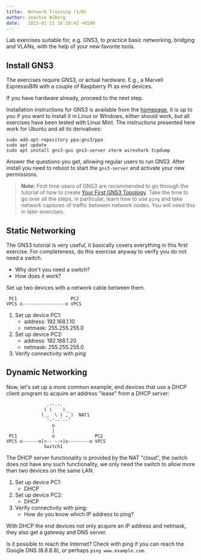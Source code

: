```yaml
---
title:  Network Training (1/N)
author: Joachim Wiberg
date:   2023-01-11 16:18:42 +0100
---
```


Lab exercises suitable for, e.g. GNS3, to practice basic networking,
bridging and VLANs, with the help of your new favorite tools.

<!-- more -->

## Install GNS3

The exercises require GNS3, or actual hardware.  E.g., a Marvell
EspressoBIN with a couple of Raspberry Pi as end devices.

If you have hardware already, proceed to the next step.

Installation instructions for GNS3 is available from the [homepage][0],
it is up to you if you want to install it in Linux or Windows, either
should work, but all exercises have been tested with Linux Mint.  The
instructions presented here work for Ubuntu and all its derivatives:

    sudo add-apt-repository ppa:gns3/ppa
    sudo apt update
    sudo apt install gns3-gui gns3-server xterm wireshark tcpdump

Answer the questions you get, allowing regular users to run GNS3.  After
install you need to reboot to start the `gns3-server` and activate your
new permissions.

> **Note:** First time users of GNS3 are recommended to go through the
> tutorial of how to create [Your First GNS3 Topology][1].  Take the
> time to go over all the steps, in particular, learn how to use `ping`
> and take network captures of traffic between network nodes.  You will
> need this in later exercises.


## Static Networking

The GNS3 tutorial is very useful, it basically covers everything in this
first exercise.  For completeness, do this exercise anyway to verify you
do not need a switch.

 - Why don't you need a switch?
 - How does it work?

Set up two devices with a network cable between them.

     PC1                    PC2
    VPCS o----------------o VPCS

 1. Set up device PC1:
    - address: 192.168.1.10
	- netmask: 255.255.255.0
 2. Set up device PC2:
    - address: 192.168.1.20
	- netmask: 255.255.255.0
 3. Verify connectivity with ping


## Dynamic Networking

Now, let's set up a more common example, end devices that use a DHCP
client program to acquire an address "lease" from a DHCP server:

                   .--.-.
                  ( (    )__
                 (_,  \ ) ,_)  NAT1
                   '-'--`--'
                     o
                     |
     PC1             o               PC2
    VPCS o------o[<-- -->]o--------o VPCS
                  Switch1

The DHCP server functionality is provided by the NAT "cloud", the switch
does not have any such functionality, we only need the switch to allow
more than two devices on the same LAN.

 1. Set up device PC1:
    - DHCP
 2. Set up device PC2:
    - DHCP
 3. Verify connectivity with ping:
    - How do you know which IP address to ping?

With DHCP the end devices not only acquire an IP address and netmask,
they also get a gateway and DNS server.

Is it possible to reach the Internet?  Check with ping if you can
reach the Google DNS (8.8.8.8), or perhaps `ping www.example.com`.


[0]: https://docs.gns3.com/docs/
[1]: https://docs.gns3.com/docs/getting-started/your-first-gns3-topology
